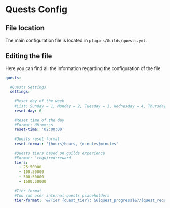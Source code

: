 # Quests Config

## File location

The main configuration file is located in `plugins/Guilds/quests.yml`.

## Editing the file

Here you can find all the information regarding the configuration of the file:

```yaml title="levels.yml"
quests:
  
  #Quests Settings
  settings:
    
    #Reset day of the week
    #List: Sunday = 1, Monday = 2, Tuesday = 3, Wednesday = 4, Thursday = 5, Friday = 6, Saturday = 7
    reset-day: 6
    
    #Reset time of the day
    #Format: HH:mm:ss
    reset-time: '02:00:00'
    
    #Quests reset format
    reset-format: '{hours}hours, {minutes}minutes'
    
    #Quests tiers based on guilds experience
    #Format: 'required:reward'
    tiers:
      - 25:50000
      - 100:50000
      - 500:50000
      - 1500:50000
    
    #Tier format
    #You can user internal quests placeholders
    tier-format: '&7Tier {quest_tier}: &6{quest_progress}&7/{quest_required}'

```